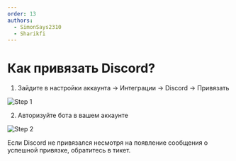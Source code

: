 ```yaml
---
order: 13
authors:
  - SimonSays2310
  - Sharikfi
---
```


# Как привязать Discord?

1. Зайдите в настройки аккаунта -> Интеграции -> Discord -> Привязать

![Step 1](/host/howtolink/1.png)

2. Авторизуйте бота в вашем аккаунте

![Step 2](/host/howtolink/2.png)

Если Discord не привязался несмотря на появление сообщения о успешной привязке, обратитесь в тикет.

